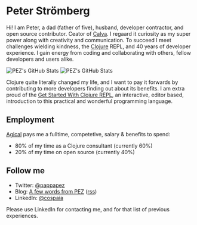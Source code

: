 # Peter Strömberg

Hi! I am Peter, a dad (father of five), husband, developer contractor, and open source contributor. Ceator of [Calva](https://calva.io/). I regaard it curiosity as my super power along with creativity and communication. To succeed I meet challenges wielding kindness, the [Clojure](https://clojure.org) REPL, and 40 years of developer experience. I gain energy from coding and collaborating with others, fellow developers and users alike.

![PEZ's GitHub Stats](https://github-readme-stats.vercel.app/api?username=PEZ&count_private=true&show_icons=true) ![PEZ's GitHub Stats](https://github-readme-stats.vercel.app/api/top-langs?username=PEZ&hide=html,dart,javascript)

Clojure quite literally changed my life, and I want to pay it forwards by contributing to more developers finding out about its benefits. I am extra proud of the [Get Started With Clojure REPL](https://calva.io/get-started-with-clojure/), an interactive, editor based, introduction to this practical and wonderful programming language.

## Employment

[Agical](https://agical.se/) pays me a fulltime, competetive, salary & benefits to spend:
* 80% of my time as a Clojure consultant (currently 60%)
* 20% of my time on open source (currently 40%)

## Follow me
* Twitter: [@pappapez](https://twitter.com/pappapez)
* Blog: [A few words from PEZ](https://blog.agical.se/en/authors/peter-stromberg) ([rss](https://blog.agical.se/en/authors/peter-stromberg/index.xml))
* LinkedIn: [@cospaia](https://www.linkedin.com/in/cospaia/)

Please use LinkedIn for contacting me, and for that list of previous experiences.